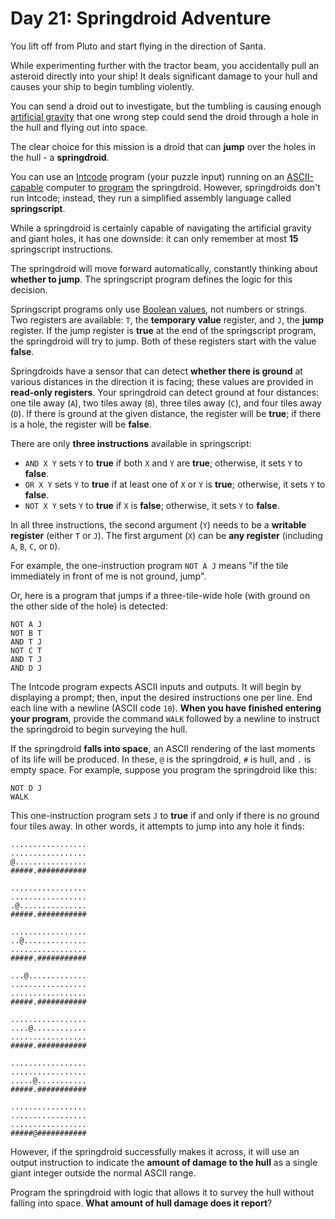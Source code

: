 # Day 21: Springdroid Adventure
You lift off from Pluto and start flying in the direction of Santa.

While experimenting further with the tractor beam, you accidentally pull an asteroid directly into your ship! It deals 
significant damage to your hull and causes your ship to begin tumbling violently.

You can send a droid out to investigate, but the tumbling is causing enough [artificial 
gravity](https://en.wikipedia.org/wiki/Artificial_gravity) that one wrong step could send the droid through a hole in 
the hull and flying out into space.

The clear choice for this mission is a droid that can **jump** over the holes in the hull - a **springdroid**.

You can use an [Intcode](https://adventofcode.com/2019/day/9) program (your puzzle input) running on an 
[ASCII-capable](https://adventofcode.com/2019/day/17) computer to 
[program](https://en.wikipedia.org/wiki/Programmable_read-only_memory) the springdroid. However, springdroids don't run 
Intcode; instead, they run a simplified assembly language called **springscript**.

While a springdroid is certainly capable of navigating the artificial gravity and giant holes, it has one downside: it 
can only remember at most **15** springscript instructions.

The springdroid will move forward automatically, constantly thinking about **whether to jump**. The springscript program 
defines the logic for this decision.

Springscript programs only use [Boolean values](https://en.wikipedia.org/wiki/Boolean_data_type), not numbers or 
strings. Two registers are available: `T`, the **temporary value** register, and `J`, the **jump** register. If the jump 
register is **true** at the end of the springscript program, the springdroid will try to jump. Both of these registers 
start with the value **false**.

Springdroids have a sensor that can detect **whether there is ground** at various distances in the direction it is 
facing; these values are provided in **read-only registers**. Your springdroid can detect ground at four distances: one 
tile away (`A`), two tiles away (`B`), three tiles away (`C`), and four tiles away (`D`). If there is ground at the 
given distance, the register will be **true**; if there is a hole, the register will be **false**.

There are only **three instructions** available in springscript:
* `AND X Y` sets `Y` to **true** if both `X` and `Y` are **true**; otherwise, it sets `Y` to **false**.
* `OR X Y` sets `Y` to **true** if at least one of `X` or `Y` is **true**; otherwise, it sets `Y` to **false**.
* `NOT X Y` sets `Y` to **true** if `X` is **false**; otherwise, it sets `Y` to **false**.

In all three instructions, the second argument (`Y`) needs to be a **writable register** (either `T` or `J`). The first 
argument (`X`) can be **any register** (including `A`, `B`, `C`, or `D`).

For example, the one-instruction program `NOT A J` means "if the tile immediately in front of me is not ground, jump".

Or, here is a program that jumps if a three-tile-wide hole (with ground on the other side of the hole) is detected:
```
NOT A J
NOT B T
AND T J
NOT C T
AND T J
AND D J
```
The Intcode program expects ASCII inputs and outputs. It will begin by displaying a prompt; then, input the desired 
instructions one per line. End each line with a newline (ASCII code `10`). **When you have finished entering your 
program**, provide the command `WALK` followed by a newline to instruct the springdroid to begin surveying the hull.

If the springdroid **falls into space**, an ASCII rendering of the last moments of its life will be produced. In these, 
`@` is the springdroid, `#` is hull, and `.` is empty space. For example, suppose you program the springdroid like this:
```
NOT D J
WALK
```
This one-instruction program sets `J` to **true** if and only if there is no ground four tiles away. In other words, it 
attempts to jump into any hole it finds:
```
.................
.................
@................
#####.###########

.................
.................
.@...............
#####.###########

.................
..@..............
.................
#####.###########

...@.............
.................
.................
#####.###########

.................
....@............
.................
#####.###########

.................
.................
.....@...........
#####.###########

.................
.................
.................
#####@###########
```
However, if the springdroid successfully makes it across, it will use an output instruction to indicate the **amount of 
damage to the hull** as a single giant integer outside the normal ASCII range.

Program the springdroid with logic that allows it to survey the hull without falling into space. **What amount of hull 
damage does it report**?
